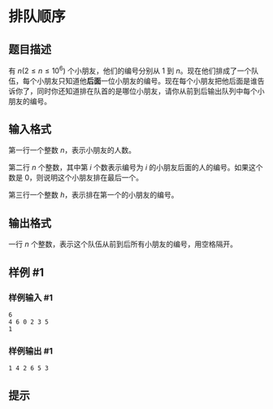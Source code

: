 # 排队顺序

## 题目描述

有 $n(2 \le n\le 10^6)$ 个小朋友，他们的编号分别从 $1$ 到 $n$。现在他们排成了一个队伍，每个小朋友只知道他**后面**一位小朋友的编号。现在每个小朋友把他后面是谁告诉你了，同时你还知道排在队首的是哪位小朋友，请你从前到后输出队列中每个小朋友的编号。

## 输入格式

第一行一个整数 $n$，表示小朋友的人数。

第二行 $n$ 个整数，其中第 $i$ 个数表示编号为 $i$ 的小朋友后面的人的编号。如果这个数是 $0$，则说明这个小朋友排在最后一个。

第三行一个整数 $h$，表示排在第一个的小朋友的编号。

## 输出格式

一行 $n$ 个整数，表示这个队伍从前到后所有小朋友的编号，用空格隔开。

## 样例 #1

### 样例输入 #1
```
6
4 6 0 2 3 5
1
```

### 样例输出 #1

```
1 4 2 6 5 3
```

## 提示


